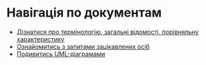 # Навігація по документам

+ [Дізнатися про термінологію, загальні відомості, порівняльну характеристику](/opendata.md)
+ [Ознайомитись з запитами зацікавлених осіб](/stakeholders.md)
+ [Подивитись UML-діаграмами](/UML)